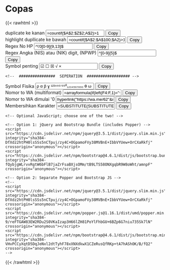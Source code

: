 # Copas

{{< rawhtml >}}
<div class="container-sm" id="all">

<div class="input-group col-sm-12">
    <div class="form-group col-sm-12">
                <label for="rumus1">duplicate ke kanan</label>
        <input type="text" class="form-control" id="rumus1" placeholder="" value="=countif($A$2:$Z$2;A$2)>1">
        <button type="button" class="btn btn-primary  " id="cplintang" onclick="copy('rumus1')">Copy</button>
    </div>
</div>
<!--  ################  SEPERATION  ################### -->
<div class="input-group col-sm-12">
    <div class="form-group col-sm-12">
              <label for="rumus2">highlight dupllicate ke bawah </label>
         <input type="text" class="form-control" id="rumus100" placeholder="" value="=countif($A$2:$A$100;$A2)>1">
         <button type="button" class="btn btn-primary " id="cpbujur" onclick="copy('rumus100')">Copy</button>
    </div>
  </div>
<!--  ################  SEPERATION  ################### -->
<div class="input-group col-sm-12">
  <div class="form-group col-sm-12">
			<label for="rumus2">Regex No HP </label>
       <input type="text" class="form-control" id="rumus2" placeholder="" value="^\'0[0-9]{9,13}$">
	   <button type="button" class="btn btn-primary " id="cpbujur" onclick="copy('rumus2')">Copy</button>
  </div>
</div>
<!--  ################  SEPERATION  ################### -->
<div class="input-group col-sm-12">
    <div class="form-group col-sm-12">
              <label for="rumus3">Regex Angka (NIS) atau (NIK) digit, (NPWP) </label>
         <input type="text" class="form-control" id="rumus3" placeholder="" value="^[0-9]{5}$">
         <button type="button" class="btn btn-primary " id="cpbujur" onclick="copy('rumus3')">Copy</button>
    </div>
  </div>
  <!--  ################  SEPERATION  ################### -->
<div class="input-group col-sm-12">
    <div class="form-group col-sm-12">
              <label for="rumus4">Symbol penting</label>
         <input type="text" class="form-control" id="rumus4" placeholder="" value="☑ ☐ ☒ √ ×">
         <button type="button" class="btn btn-primary " id="cpbujur" onclick="copy('rumus4')">Copy</button>
    </div>
  </div>

    <!--  ################  SEPERATION  ################### -->
<div class="input-group col-sm-12">
    <div class="form-group col-sm-12">
              <label for="rumus5">Symbol Fisika</label>
         <input type="text" class="form-control" id="rumus5" placeholder="" value="ρ α β ɣ ¹²³⁴⁵⁶⁷⁸⁹⁰₁₂₃₄₅₆₇₈₉₀ θ ω π ">
         <button type="button" class="btn btn-primary " id="cpbujur" onclick="copy('rumus5')">Copy</button>
    </div>
  </div>
    <!--  ################  SEPERATION  ################### -->
    <div class="input-group col-sm-12">
        <div class="form-group col-sm-12">
                  <label for="rumus6">Nomor to WA (multiformat)</label>
             <input type="text" class="form-control" id="rumus6" placeholder="" value='=arrayformula(if(left(F4:F,1)="+", hyperlink("https://wa.me/"&right(F4:F, len(F4:F)-1),"Call"),if(left(F4:F,1)="6", hyperlink("https://wa.me/"&(F4:F),"Call"),if(left(F4:F,1)="0", hyperlink("https://wa.me/62"&right(F4:F, len(F4:F)-1),"Call"),if(left(F4:F,1)="8", hyperlink("https://wa.me/62"&(F4:F),"Call"),"")))))'>
             <button type="button" class="btn btn-primary " id="cpbujur" onclick="copy('rumus6')">Copy</button>
        </div>
      </div>
        <!--  ################  SEPERATION  ################### -->
<div class="input-group col-sm-12">
    <div class="form-group col-sm-12">
                <label for="rumus7">Nomor to WA dimulai '0</label>
            <input type="text" class="form-control" id="rumus7" placeholder="" value='hyperlink("https://wa.me/62"&right(F4:F, len(F4:F)-1),"Klik to Chat")'>
            <button type="button" class="btn btn-primary " id="cpbujur" onclick="copy('rumus7')">Copy</button>
    </div>
    </div>
        <!--  ################  SEPERATION  ################### -->
<div class="input-group col-sm-12">
    <div class="form-group col-sm-12">
                <label for="rumus8">Membersihkan Karakter</label>
            <input type="text" class="form-control" id="rumus8" placeholder="" value='=SUBSTITUTE(SUBSTITUTE(SUBSTITUTE(F9,"+",""),"-","")," ","")'>
            <button type="button" class="btn btn-primary " id="cpbujur" onclick="copy('rumus8')">Copy</button>
    </div>
    </div>
<script>
function getMobileOperatingSystem() {
  var userAgent = navigator.userAgent || navigator.vendor || window.opera;

  if( userAgent.match( /iPad/i ) || userAgent.match( /iPhone/i ) || userAgent.match( /iPod/i ) )
  {
    //return 'iOS';
    console.log("iphone");
  }
  else if( userAgent.match( /Android/i ) )
  {
    //return 'Android';
    console.log("Android");
  }
  else
  {

    console.log("computer");
    //return 'unknown'; 
  // alert("gunakan smartphone");
   //document.getElementById("all").style.display = "none";
   //document.getElementById("all").style.visibility = "collapse";
  // document.getElementById("alert").style.visibility = "visible";
  }
}

getMobileOperatingSystem();

   
var x = document.getElementById("lintang");
var y = document.getElementById("bujur");
 
function getLocation() {
  if (navigator.geolocation) {
    navigator.geolocation.getCurrentPosition(showPosition);
  } else { 
    x.innerHTML = "Geolocation is not supported by this browser.";
  }
}

function showPosition(position) {
  x.value =  position.coords.latitude;
  y.value=position.coords.longitude;
  document.getElementById("cekmap").style.visibility = "visible";
  document.getElementById("cekmap").href = "https://www.google.com/maps/search/?api=1&query="+x.value+","+y.value;
}


function copy(id) {
    var id;
  var copyText = document.getElementById(id);
  copyText.select();
  copyText.setSelectionRange(0, 99999); /* For mobile devices */
   navigator.clipboard.writeText(copyText.value);
}

</script>




    <!-- Optional JavaScript; choose one of the two! -->

    <!-- Option 1: jQuery and Bootstrap Bundle (includes Popper) -->
    <script src="https://cdn.jsdelivr.net/npm/jquery@3.5.1/dist/jquery.slim.min.js" integrity="sha384-DfXdz2htPH0lsSSs5nCTpuj/zy4C+OGpamoFVy38MVBnE+IbbVYUew+OrCXaRkfj" crossorigin="anonymous"></script>
    <script src="https://cdn.jsdelivr.net/npm/bootstrap@4.6.1/dist/js/bootstrap.bundle.min.js" integrity="sha384-fQybjgWLrvvRgtW6bFlB7jaZrFsaBXjsOMm/tB9LTS58ONXgqbR9W8oWht/amnpF" crossorigin="anonymous"></script>

    <!-- Option 2: Separate Popper and Bootstrap JS -->
    <!--
    <script src="https://cdn.jsdelivr.net/npm/jquery@3.5.1/dist/jquery.slim.min.js" integrity="sha384-DfXdz2htPH0lsSSs5nCTpuj/zy4C+OGpamoFVy38MVBnE+IbbVYUew+OrCXaRkfj" crossorigin="anonymous"></script>
    <script src="https://cdn.jsdelivr.net/npm/popper.js@1.16.1/dist/umd/popper.min.js" integrity="sha384-9/reFTGAW83EW2RDu2S0VKaIzap3H66lZH81PoYlFhbGU+6BZp6G7niu735Sk7lN" crossorigin="anonymous"></script>
    <script src="https://cdn.jsdelivr.net/npm/bootstrap@4.6.1/dist/js/bootstrap.min.js" integrity="sha384-VHvPCCyXqtD5DqJeNxl2dtTyhF78xXNXdkwX1CZeRusQfRKp+tA7hAShOK/B/fQ2" crossorigin="anonymous"></script>
    -->
{{< /rawhtml >}}

